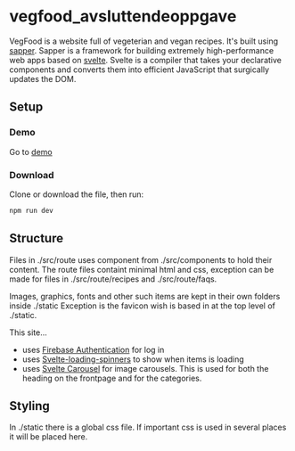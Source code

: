# vegfood_avsluttendeoppgave
 
VegFood is a website full of vegeterian and vegan recipes. It's  built using <a href="https://sapper.svelte.dev/">sapper</a>. Sapper is a framework for building extremely high-performance web apps based on <a href="https://svelte.dev//">svelte</a>. Svelte is a compiler that takes your declarative components and converts them into efficient JavaScript that surgically updates the DOM.

## Setup

### Demo
Go to <a href="#">demo</a>

### Download
Clone or download the file, then run:
```bash
npm run dev
```

## Structure

Files in ./src/route uses component from ./src/components to hold their content. The route files containt minimal html and css, exception can be made for files in ./src/route/recipes and ./src/route/faqs.

Images, graphics, fonts and other such items are kept in their own folders inside ./static Exception is the favicon wish is based in at the top level of ./static.

This site...
- uses <a href="hhttps://firebase.google.com/docs/auth">Firebase Authentication</a> for log in
- uses <a href="https://github.com/Schum123/svelte-loading-spinners#svelte-loading-spinners">Svelte-loading-spinners</a> to show when items is loading
- uses <a href="https://github.com/beyonk-adventures/svelte-carousel#svelte-carousel">Svelte Carousel</a> for image carousels. This is used for both the heading on the frontpage and for the categories.

## Styling

In ./static there is a global css file. If important css is used in several places it will be placed here.